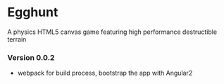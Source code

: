 # Egghunt
A physics HTML5 canvas game featuring high performance destructible terrain

### Version 0.0.2

- webpack for build process, bootstrap the app with Angular2
